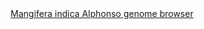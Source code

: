 <div id="Mangifera_indica_Alphonso_genome_browser" align="center">
  <a href="https://ink-blot.github.io/?sessionURL=blob:zZVrb7M2FID_yuRPm0QIBAg43xKS5n6_99WryIABp2BTbHKr.t_nZs07TavWdtqlEkJgjvE553kMT.CAc04YBTVQUXVLtYACeMyOc5RmCR6hFHNQC1HCsQJyHOIcUx.D2hMIERdoORvIibEQGa.VywEKSxGmLCU.V7mhoqzEWSFiLENLFRWl6MIoOnLVZ6kMFqiMkixmlLMy8n3MeUkrZ5hGuyOSp9uz3fWVeJcWiSDXVXcyCZlYoIZIZktogE_vJPKRlSO7YzwMK9m9dZpSp6UvxfY8R.zOa1xW_no_Pg4e3Vkw2fR77ZCTxQE3zQTWY1LVumlnFBV5VqattZ9qTQjN05gP6.2uN1gfqGNYkx46u_Ga.nVrvg_zzGhOq34bdrg.71SMvBsEWy1YDWRBBDwrIGF.IdsO_DjX7ZqlaI6pmBYsvVxZCrSgLDtnBNS.fVeAyJH_IKO_PQFxziQbwPFjccWkAJYHOAe1EtQ0W4ewYpm2qUGoPytPoMiTfxheiqikQXY4IGIXMKFylgvJKQpDQ40uMp.QJFd2cuH3g78Q2UyQ5jz379K6u.16TPiuMVysFuv9wUSpTzvadG5v4qOINuPG_NJyrAneL89xw13p50F1clCFR2RFHy49ZHmKhAx9GZL3r2QRpUwg8bJfFRBjEsUyxtYU4LOESc4gj7yfNeUneeiW9osMOhBOPJIQcV7LJdkR1IyKVTX1H2oY_44KP3bvfDZzKo4OHWOn7yR.IT8hwY7TjKuyGvXgh38y49Nzv5AoM2PaWU8eRs378Z2Y36PWYllEbs68gZNx2jdarBN6uNNk.A66B8iQs5gGvDEapkPZ4pb7R1E.38WbN3Lkd20OKCeIijd10G1oV_5CoFdNzP9Fkxewyd8W5a3ZX0iV0PLqfQKPnBhFn5LF6lLtLaN8zMzlMiG.vgnitNGCVREUWT.wF247Om333tkJQ12LOfyUKm928vOy6KZWtd.3xfoPbVE9lH5Ai9ewL8S_SWaDbrx_3Izs7aaftmfHRW9Yb9HZxDr6y0mvBcOke..4xeOmlUXFgnYYG9ZRs3va3vfbD4Ws6D3.t97cQP92e_uZJCSiKb6ifuVWff7._Cs-">Mangifera indica Alphonso genome browser</a>
</div>
